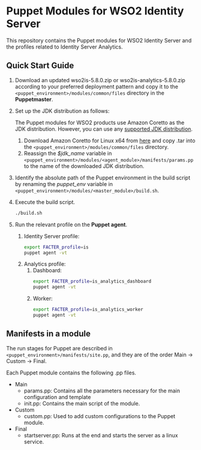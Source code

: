 # Puppet Modules for WSO2 Identity Server

This repository contains the Puppet modules for WSO2 Identity Server and the profiles related to Identity Server Analytics.

## Quick Start Guide
1. Download an updated wso2is-5.8.0.zip or wso2is-analytics-5.8.0.zip according to your preferred deployment pattern and copy it to the `<puppet_environment>/modules/common/files` directory in the **Puppetmaster**.

2. Set up the JDK distribution as follows:

   The Puppet modules for WSO2 products use Amazon Coretto as the JDK distribution. However, you can use any [supported JDK distribution](https://docs.wso2.com/display/compatibility/Tested+Operating+Systems+and+JDKs).
   1. Download Amazon Coretto for Linux x64 from [here](https://docs.aws.amazon.com/corretto/latest/corretto-8-ug/downloads-list.html) and copy .tar into the `<puppet_environment>/modules/common/files` directory.
   2. Reassign the *$jdk_name* variable in `<puppet_environment>/modules/<agent_module>/manifests/params.pp` to the name of the downloaded JDK distribution.
3. Identify the absolute path of the Puppet environment in the build script by renaming the *puppet_env* variable in `<puppet_environment>/modules/<master_module>/build.sh`.
4. Execute the build script.

    ```bash
    ./build.sh
    ```
5. Run the relevant profile on the **Puppet agent**.
    1. Identity Server profile:
        ```bash
        export FACTER_profile=is
        puppet agent -vt
        ```
    2. Analytics profile:
        1. Dashboard:
            ```bash
            export FACTER_profile=is_analytics_dashboard
            puppet agent -vt
            ```
        2. Worker:
            ```bash
            export FACTER_profile=is_analytics_worker
            puppet agent -vt
            ```

## Manifests in a module
The run stages for Puppet are described in `<puppet_environment>/manifests/site.pp`, and they are of the order Main -> Custom -> Final.

Each Puppet module contains the following .pp files.
* Main
    * params.pp: Contains all the parameters necessary for the main configuration and template
    * init.pp: Contains the main script of the module.
* Custom
    * custom.pp: Used to add custom configurations to the Puppet module.
* Final
    * startserver.pp: Runs at the end and starts the server as a linux service.
    